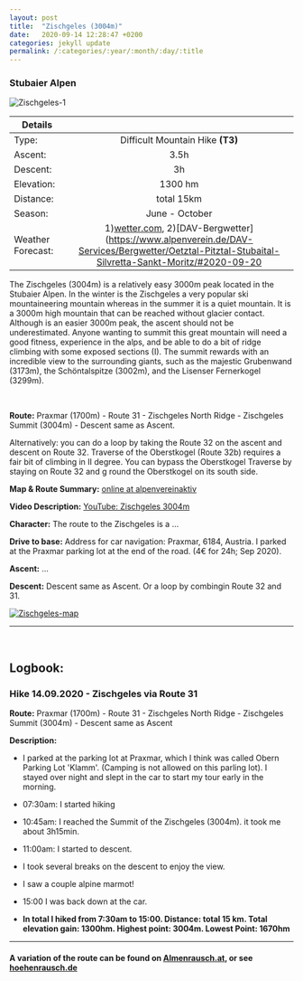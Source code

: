 ```yaml
---
layout: post
title:  "Zischgeles (3004m)"
date:   2020-09-14 12:28:47 +0200
categories: jekyll update
permalink: /:categories/:year/:month/:day/:title
---
```

### Stubaier Alpen
![Zischgeles-1](/hikingblog.github.io/assets/img/hiking/Zischgeles-1.jpg)



| Details       |               |
| ------------- |:-------------:|
| Type:         | Difficult Mountain Hike  **(T3)** |
| Ascent:       | 3.5h      |
| Descent:      | 3h      |
| Elevation:    | 1300 hm |
| Distance:     | total 15km   |
| Season:       |  June -  October |
| Weather Forecast:   | 1)[wetter.com](https://www.wetter.com/oesterreich/praxmar/ATAT30190003.html), 2)[DAV-Bergwetter](https://www.alpenverein.de/DAV-Services/Bergwetter/Oetztal-Pitztal-Stubaital-Silvretta-Sankt-Moritz/#2020-09-20|weatherLayer)|

The Zischgeles (3004m) is a relatively easy 3000m peak located in the Stubaier Alpen. In the winter is the Zischgeles a very popular ski mountaineering mountain whereas in the summer it is a quiet mountain. It is a 3000m high mountain that can be reached without glacier contact. Although is an easier 3000m peak, the ascent should not be underestimated. Anyone wanting to summit this great mountain will need a good fitness, experience in the alps, and be able to do a bit of ridge climbing with some exposed sections (I). The summit rewards with an incredible view to the surrounding giants, such as the majestic Grubenwand (3173m), the Schöntalspitze (3002m), and the Lisenser Fernerkogel (3299m).


<br>

**Route:**
Praxmar (1700m) - Route 31 - Zischgeles North Ridge - Zischgeles Summit (3004m) - Descent same as Ascent.

Alternatively: you can do a loop by taking the Route 32 on the ascent and descent on Route 32. Traverse of the Oberstkogel (Route 32b) requires a fair bit of climbing in II degree. You can bypass the Oberstkogel Traverse by staying on Route 32 and g round the Oberstkogel on its south side.

**Map & Route Summary:**   [online at alpenvereinaktiv](https://www.alpenvereinaktiv.com/de/tour/zischgeles-2020-09-14/187379041/?share=%7Ezoczcvgb%244ossqjtn)

**Video Description:** [YouTube: Zischgeles 3004m](add)

**Character:** The route to the Zischgeles is a ...


**Drive to base:**
Address for car navigation: Praxmar, 6184, Austria.
I parked at the Praxmar parking lot at the end of the road. (4€ for 24h; Sep 2020).


**Ascent:**
...


**Descent:**
Descent same as Ascent. Or a loop by combingin Route 32 and 31.





[![Zischgeles-map](/hikingblog.github.io/assets/img/hiking/Zischgeles-map.jpg)](https://www.alpenvereinaktiv.com/de/tour/zischgeles-2020-09-14/187379041/?share=%7Ezoczcvgb%244ossqjtn)



-------

<br>

## Logbook:

### Hike 14.09.2020 - Zischgeles via Route 31
**Route:**  Praxmar (1700m) - Route 31 - Zischgeles North Ridge - Zischgeles Summit (3004m) - Descent same as Ascent

**Description:**
- I parked at the parking lot at Praxmar, which I think was called Obern Parking Lot 'Klamm'. (Camping is not allowed on this parling lot). I stayed over night and slept in the car to start my tour early in the morning.
- 07:30am: I started hiking
- 10:45am: I reached the Summit of the Zischgeles (3004m). it took me about 3h15min.
- 11:00am: I started to descent.
- I took several breaks on the descent to enjoy the view.
- I saw a couple alpine marmot!
- 15:00  I was back down at the car.

- **In total I hiked from 7:30am to 15:00. Distance: total 15 km. Total elevation gain: 1300hm. Highest point: 3004m. Lowest Point: 1670hm**


---

#### A variation of the route can be found on [Almenrausch.at](https://www.almenrausch.at/touren/suchergebnisse/tourdetails/tour/zischgeles-3003-m-von-praxmar427.html), or see [hoehenrausch.de](https://www.hoehenrausch.de/berge/zischgeles/)
